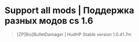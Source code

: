 # Support all mods | Поддержка разных модов cs 1.6


>[ZP|Bio]BulletDamager | HudHP
Stable version 1.0.41.7m
